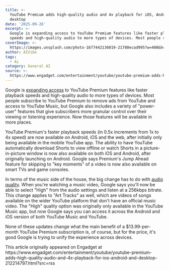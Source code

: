 ```yaml
---
title: >-
  YouTube Premium adds high-quality audio and 4x playback for iOS, Android and
  desktop
date: '2025-09-26'
excerpt: >-
  Google is expanding access to YouTube Premium features like faster playback
  speeds and high-quality audio to more types of devices. Most people subscr...
coverImage: >-
  https://images.unsplash.com/photo-1677442136019-21780ecad995?w=400&h=200&fit=crop&auto=format
author: AIVibe
tags:
  - Ai
category: General AI
source: >-
  https://www.engadget.com/entertainment/youtube/youtube-premium-adds-high-quality-audio-and-4x-playback-for-ios-android-and-desktop-212214797.html?src=rss
---
```

<p>Google is <a data-i13n="elm:context_link;elmt:doNotAffiliate;cpos:1;pos:1" class="no-affiliate-link" href="https://support.google.com/youtube/thread/376145315/bringing-our-latest-premium-features-to-more-places">expanding access</a> to YouTube Premium features like faster playback speeds and high-quality audio to more types of devices. Most people subscribe to YouTube Premium to remove ads from YouTube and access to YouTube Music, but Google also includes a variety of &quot;power-user&quot; features that give subscribers more granular control over their viewing or listening experience. Now those features will be available in more places.</p>
<p>YouTube Premium&#39;s faster playback speeds (in 0.5x increments from 1x to 4x speed) are now available on Android, iOS and the web, after initially only being available in the mobile YouTube app. The ability to have YouTube automatically download Shorts to view offline or watch Shorts in a picture-in-picture window is now also available on both iOS and Android, after originally launching on Android. Google says Premium&#39;s Jump Ahead feature for skipping to &quot;key moments&quot; of a video is now also available on smart TVs and game consoles.</p>
<span id="end-legacy-contents"></span><p>In terms of the music side of the house, the big change has to do with <a data-i13n="elm:context_link;elmt:doNotAffiliate;cpos:2;pos:1" class="no-affiliate-link" href="https://www.engadget.com/entertainment/youtube/youtube-premium-adds-256kbps-audio-experiment-for-music-videos-160043945.html">audio quality</a>. When you&#39;re watching a music video, Google says you&#39;ll now be able to select &quot;High&quot; from the audio settings and listen at a 256kbps bitrate. This change applies to &quot;Art Tracks&quot; as well, which are videos of songs available on the wider YouTube platform that don&#39;t have an official music video. The &quot;High&quot; quality option was originally only available in the YouTube Music app, but now Google says you can access it across the Android and iOS version of both YouTube Music and YouTube.</p>
<p>None of these updates change what the main benefit of a $13.99-per-month YouTube Premium subscription is, of course, but for the price, it&#39;s good Google is trying to unify the experience across devices.</p>This article originally appeared on Engadget at https://www.engadget.com/entertainment/youtube/youtube-premium-adds-high-quality-audio-and-4x-playback-for-ios-android-and-desktop-212214797.html?src=rss
